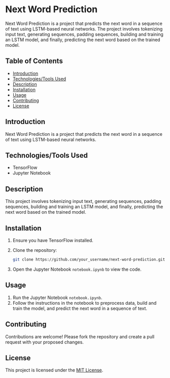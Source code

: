 # Next Word Prediction

Next Word Prediction is a project that predicts the next word in a sequence of text using LSTM-based neural networks. The project involves tokenizing input text, generating sequences, padding sequences, building and training an LSTM model, and finally, predicting the next word based on the trained model.

## Table of Contents

- [Introduction](#introduction)
- [Technologies/Tools Used](#technologies-tools-used)
- [Description](#description)
- [Installation](#installation)
- [Usage](#usage)
- [Contributing](#contributing)
- [License](#license)

## Introduction

Next Word Prediction is a project that predicts the next word in a sequence of text using LSTM-based neural networks.

## Technologies/Tools Used

- TensorFlow
- Jupyter Notebook

## Description

This project involves tokenizing input text, generating sequences, padding sequences, building and training an LSTM model, and finally, predicting the next word based on the trained model.

## Installation

1. Ensure you have TensorFlow installed.
2. Clone the repository:

    ```bash
    git clone https://github.com/your_username/next-word-prediction.git
    ```

3. Open the Jupyter Notebook `notebook.ipynb` to view the code.

## Usage

1. Run the Jupyter Notebook `notebook.ipynb`.
2. Follow the instructions in the notebook to preprocess data, build and train the model, and predict the next word in a sequence of text.

## Contributing

Contributions are welcome! Please fork the repository and create a pull request with your proposed changes.

## License

This project is licensed under the [MIT License](LICENSE).
